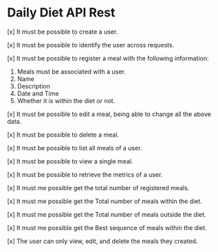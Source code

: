 # Daily Diet API Rest

[x] It must be possible to create a user.

[x] It must be possible to identify the user across requests.

[x] It must be possible to register a meal with the following information:

1. Meals must be associated with a user.
2. Name
3. Description
4. Date and Time
5. Whether it is within the diet or not.

[x] It must be possible to edit a meal, being able to change all the above data.

[x] It must be possible to delete a meal.

[x] It must be possible to list all meals of a user.

[x] It must be possible to view a single meal.

[x] It must be possible to retrieve the metrics of a user.

[x] It must me possible get the total number of registered meals.

[x] It must me possible get the Total number of meals within the diet.

[x] It must me possible get the Total number of meals outside the diet.

[x] It must me possible get the Best sequence of meals within the diet.

[x] The user can only view, edit, and delete the meals they created.
